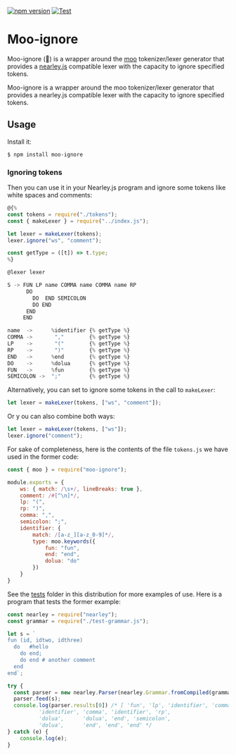 [![npm version](https://badge.fury.io/js/moo-ignore.svg)](https://badge.fury.io/js/moo-ignore)
[![Test](https://github.com/ULL-ESIT-PL/moo-ignore/actions/workflows/node.yml/badge.svg?branch=main)](https://github.com/ULL-ESIT-PL/moo-ignore/actions/workflows/node.yml)

# Moo-ignore

Moo-ignore (🐄) is a wrapper around the [moo](https://www.npmjs.com/package/moo) tokenizer/lexer generator that provides a [nearley.js](https://github.com/hardmath123/nearley) compatible lexer with the capacity to ignore specified tokens.

Moo-ignore is a wrapper around the moo tokenizer/lexer generator that provides a nearley.js compatible lexer with the capacity to ignore specified tokens.

## Usage

Install it: 

```
$ npm install moo-ignore
``` 

### Ignoring tokens

Then you can use it in your Nearley.js program and ignore some tokens like white spaces and comments:


```js
@{%
const tokens = require("./tokens");
const { makeLexer } = require("../index.js");

let lexer = makeLexer(tokens);
lexer.ignore("ws", "comment");

const getType = ([t]) => t.type;
%}

@lexer lexer

S -> FUN LP name COMMA name COMMA name RP 
      DO 
        DO  END SEMICOLON 
        DO END 
      END
     END

name  ->      %identifier {% getType %}
COMMA ->       ","        {% getType %}
LP    ->       "("        {% getType %}
RP    ->       ")"        {% getType %}
END   ->      %end        {% getType %}
DO    ->      %dolua      {% getType %}
FUN   ->      %fun        {% getType %}
SEMICOLON ->  ";"         {% getType %}
```

Alternatively, you can set to ignore some tokens in the call to `makeLexer`:

```js
let lexer = makeLexer(tokens, ["ws", "comment"]);
```

Or y ou can also combine both ways:

```js
let lexer = makeLexer(tokens, ["ws"]);
lexer.ignore("comment");
```

For sake of completeness, here is the contents of the file `tokens.js` we have used in the former code:

```js
const { moo } = require("moo-ignore");

module.exports = {
    ws: { match: /\s+/, lineBreaks: true },
    comment: /#[^\n]*/,
    lp: "(",
    rp: ")",
    comma: ",",
    semicolon: ";",
    identifier: {
        match: /[a-z_][a-z_0-9]*/,
        type: moo.keywords({
            fun: "fun",
            end: "end",
            dolua: "do"
        })
    }
}
```

See the [tests](https://github.com/ULL-ESIT-PL/moo-ignore/tree/main/test) folder in this distribution for more examples of use. Here is a program that tests the former example:

```js
const nearley = require("nearley");
const grammar = require("./test-grammar.js");

let s = `
fun (id, idtwo, idthree)  
  do   #hello
    do end;
    do end # another comment
  end 
end`;

try {
  const parser = new nearley.Parser(nearley.Grammar.fromCompiled(grammar));
  parser.feed(s);
  console.log(parser.results[0]) /* [ 'fun', 'lp', 'identifier', 'comma',
          'identifier', 'comma', 'identifier', 'rp',
          'dolua',      'dolua', 'end', 'semicolon',
          'dolua',      'end', 'end', 'end' */
} catch (e) {
    console.log(e);
}
```
